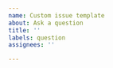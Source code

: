 ```yaml
---
name: Custom issue template
about: Ask a question
title: ''
labels: question
assignees: ''

---
```



